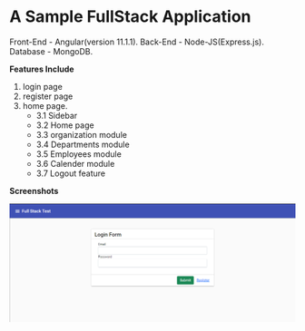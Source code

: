 # A Sample FullStack Application

Front-End - Angular(version 11.1.1).
Back-End - Node-JS(Express.js).
Database - MongoDB.

**Features Include**
1.  login page 
2.  register page 
3.  home page.
    *  3.1 Sidebar
    *  3.2 Home page
	*  3.3 organization module
	*  3.4 Departments module
	*  3.5 Employees module
	*  3.6 Calender module
	*  3.7 Logout feature


**Screenshots**

![ScreenShot](./frontend\src\assets\screenshot_1.png?raw=true "Login Page")











 




